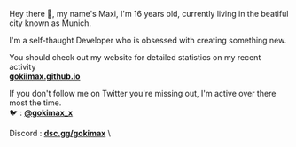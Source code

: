Hey there 👋, my name's Maxi, I'm 16 years old, currently living in the beatiful city known as Munich.

I'm a self-thaught Developer who is obsessed with creating something new.

You should check out my website for detailed statistics on my recent activity \
[**gokiimax.github.io**](https://gokiimax.github.io)

If you don't follow me on Twitter you're missing out, I'm active over there most the time. \
🐦 : [**@gokimax_x**](https://twitter.com/gokimax_x)

Discord : [**dsc.gg/gokimax**](https://dsc.gg/gokimax) \

